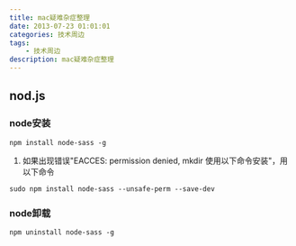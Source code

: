 ```yaml
---
title: mac疑难杂症整理
date: 2013-07-23 01:01:01
categories: 技术周边
tags: 
    - 技术周边
description: mac疑难杂症整理
---
```


## nod.js

### node安装
```
npm install node-sass -g
```

1. 如果出现错误"EACCES: permission denied, mkdir 使用以下命令安装"，用以下命令
```
sudo npm install node-sass --unsafe-perm --save-dev
```

### node卸载
```
npm uninstall node-sass -g
```

